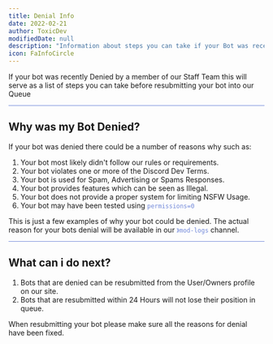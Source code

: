 ```yaml
---
title: Denial Info
date: 2022-02-21
author: ToxicDev
modifiedDate: null
description: "Information about steps you can take if your Bot was recently Denied!"
icon: FaInfoCircle
---
```


If your bot was recently Denied by a member of our Staff Team this will serve as
a list of steps you can take before resubmitting your bot into our Queue

<hr style="background-color: #7289DA" />

## Why was my Bot Denied?
If your bot was denied there could be a number of reasons why such as:
1. Your bot most likely didn't follow our rules or requirements.
2. Your bot violates one or more of the Discord Dev Terms.
3. Your bot is used for Spam, Advertising or Spams Responses.
4. Your bot provides features which can be seen as Illegal.
5. Your bot does not provide a proper system for limiting NSFW Usage.
6. Your bot may have been tested using <code style="color: #7289DA">permissions=0</code>

This is just a few examples of why your bot could be denied. 
The actual reason for your bots denial will be available in our <code style="color: #7289DA">》mod-logs</code> channel.

<hr style="background-color: #7289DA" />

## What can i do next?
1. Bots that are denied can be resubmitted from the User/Owners profile on our site.
2. Bots that are resubmitted within 24 Hours will not lose their position in queue.

When resubmitting your bot please make sure all the reasons for denial have been fixed.
